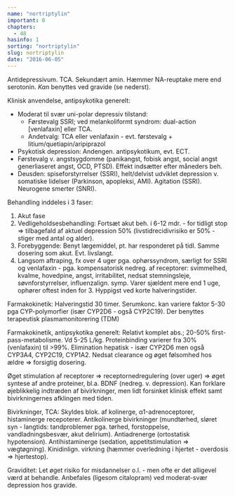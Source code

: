 ```yaml
---
name: "nortriptylin"
important: 0
chapters:
  - 48
hasinfo: 1
sorting: "nortriptylin"
slug: nortriptylin
date: "2016-06-05"
---
```


Antidepressivum. TCA. Sekundært amin. Hæmmer NA-reuptake mere end serotonin.
<em>Kan</em> benyttes ved gravide (se nederst).

Klinisk anvendelse, antipsykotika generelt: <ul><li>Moderat til svær uni-polar
depressiv tilstand: <ul><li>Førstevalg SSRI; ved melankoliformt syndrom:
dual-action [venlafaxin] eller TCA.</li><li>Andetvalg: TCA eller venlafaxin -
evt. førstevalg + litium/quetiapin/aripiprazol</li></ul></li><li>Psykotisk
depression: Andengen. antipsykotikum, evt. ECT.</li><li>Førstevalg v.
angstsygdomme (panikangst, fobisk angst, social angst generliaseret angst, OCD,
PTSD). Effekt indsætter efter måneders beh.</li><li>Deusden: spiseforstyrrelser
(SSRI), helt/delvist udviklet depression v. somatiske lidelser (Parkinson,
apopleksi, AMI). Agitation (SSRI). Neurogene smerter (SNRI).</li></ul>

Behandling inddeles i 3 faser:<ol><li>Akut
fase</li><li>Vedligeholdsesbehandling: Fortsæt akut beh. i 6-12 mdr. - for
tidligt stop => tilbagefald af aktuel depression 50% (livstidrecidivrisiko er
50% - stiger med antal og alder).</li><li>Forebyggende: Benyt lægemiddel, pt.
har responderet på tidl. Samme dosering som akut. Evt.
livslangt.</li><li style=\list-style-type:disc\>Langsom aftraping, fx over 4
uger pga. ophørssyndrom, særligt for SSRI og venlafaxin - pga. kompensatorisk
nedreg. af receptorer: svimmelhed, kvalme, hovedpine, angst, irritabilitet,
nedsat stemningsleje, søvnforstyrrelser, influenzalign. symp. Varer sjældent
mere end 1 uge, ophører oftest inden for 3. Hyppigst ved korte
halveringstider.</li></ol>

Farmakokinetik: Halveringstid 30 timer. Serumkonc. kan variere faktor 5-30 pga
CYP-polymorfier (især CYP2D6 - også CYP2C19). Der benyttes terapeutisk
plasmamonitorering (TDM)

Farmakokinetik, antipsykotika generelt: Relativt komplet abs.; 20-50%
first-pass-metabolisme. Vd 5-25 L/kg. Proteinbinding varierer fra 30%
(venlafaxin) til >99%. Elimination hepatisk - især CYP2D6 men også CYP3A4,
CYP2C19, CYP1A2. Nedsat clearance og øget følsomhed hos ældre => forsigtig
dosering.

Øget stimulation af receptorer => receptornedregulering (over uger) => øget
syntese af andre proteiner, bl.a. BDNF (nedreg. v. depression). Kan forklare
øjeblikkelig indtræden af bivirkninger, men lidt forsinket klinisk effekt samt
bivirkningernes afklingen med tiden.

Bivirkninger, TCA: Skyldes blok. af kolinerge, α1-adrenoceptorer, histaminerge
recepoterer. Antikolinerge bivirkninger (mundtørhed, sløret syn - langtids:
tandproblemer pga. tørhed, forstoppelse, vandladningsbesvær, akut delirium).
Antiadrenerge (ortostatisk hypotension). Antihistaminerge (sedation,
appetitstimulation => vægtøgning). Kinidinlign. virkning (hæmmer overledning i
hjertet - overdosis => hjertestop).

Graviditet: Let øget risiko for misdannelser o.l. - men ofte er det alligevel
værd at behandle. Anbefales (ligesom citalopram) ved moderat-svær depression hos
gravide.
